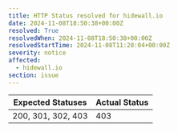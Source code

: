 ```yaml
---
title: HTTP Status resolved for hidewall.io
date: 2024-11-08T18:50:38+00:00Z
resolved: True
resolvedWhen: 2024-11-08T18:50:38+00:00Z
resolvedStartTime: 2024-11-08T11:28:04+00:00Z
severity: notice
affected:
  - hidewall.io
section: issue
---
```


| Expected Statuses | Actual Status  |
|-------------------|----------------|
| 200, 301, 302, 403 | 403 |
